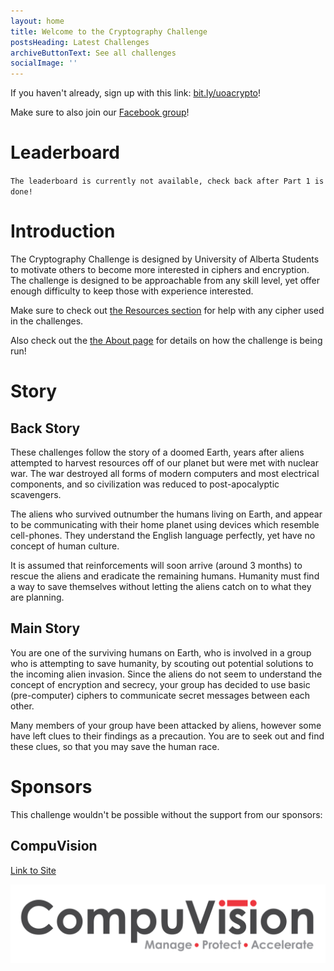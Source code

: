 ```yaml
---
layout: home
title: Welcome to the Cryptography Challenge
postsHeading: Latest Challenges
archiveButtonText: See all challenges
socialImage: ''
---
```

If you haven't already, sign up with this link: [bit.ly/uoacrypto](https://bit.ly/uoacrypto)!

Make sure to also join our [Facebook group](https://www.facebook.com/groups/777939186010323/)!

# Leaderboard

`The leaderboard is currently not available, check back after Part 1 is done!`

# Introduction

The Cryptography Challenge is designed by University of Alberta Students to motivate others to become more interested in ciphers and encryption. The challenge is designed to be approachable from any skill level, yet offer enough difficulty to keep those with experience interested.

Make sure to check out [the Resources section](/resources) for help with any cipher used in the challenges.

Also check out the [the About page](/about) for details on how the challenge is being run!

# Story

## Back Story

These challenges follow the story of a doomed Earth, years after aliens attempted to harvest resources off of our planet but were met with nuclear war. The war destroyed all forms of modern computers and most electrical components, and so civilization was reduced to post-apocalyptic scavengers.

The aliens who survived outnumber the humans living on Earth, and appear to be communicating with their home planet using devices which resemble cell-phones. They understand the English language perfectly, yet have no concept of human culture.

It is assumed that reinforcements will soon arrive (around 3 months) to rescue the aliens and eradicate the remaining humans. Humanity must find a way to save themselves without letting the aliens catch on to what they are planning.

## Main Story

You are one of the surviving humans on Earth, who is involved in a group who is attempting to save humanity, by scouting out potential solutions to the incoming alien invasion. Since the aliens do not seem to understand the concept of encryption and secrecy, your group has decided to use basic (pre-computer) ciphers to communicate secret messages between each other.

Many members of your group have been attacked by aliens, however some have left clues to their findings as a precaution. You are to seek out and find these clues, so that you may save the human race.

# Sponsors

This challenge wouldn't be possible without the support from our sponsors:

## CompuVision

[Link to Site](https://www.compuvision.biz)

![CompuVision](images/Logo_CompuVision_Gray_RGB-01.jpg "CompuVision")
